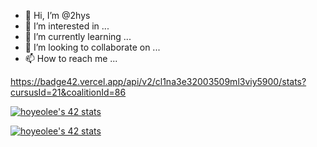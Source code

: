 - 👋 Hi, I’m @2hys
- 👀 I’m interested in ...
- 🌱 I’m currently learning ...
- 💞️ I’m looking to collaborate on ...
- 📫 How to reach me ...

<!---
2hys/2hys is a ✨ special ✨ repository because its `README.md` (this file) appears on your GitHub profile.
You can click the Preview link to take a look at your changes.
--->
https://badge42.vercel.app/api/v2/cl1na3e32003509ml3viy5900/stats?cursusId=21&coalitionId=86

[![hoyeolee's 42 stats](https://badge42.vercel.app/api/v2/cl1na3e32003509ml3viy5900/stats?cursusId=21&coalitionId=86)](https://github.com/JaeSeoKim/badge42)

<a href="https://github.com/JaeSeoKim/badge42"><img src="https://badge42.vercel.app/api/v2/cl1na3e32003509ml3viy5900/stats?cursusId=21&coalitionId=86" alt="hoyeolee's 42 stats" /></a>
